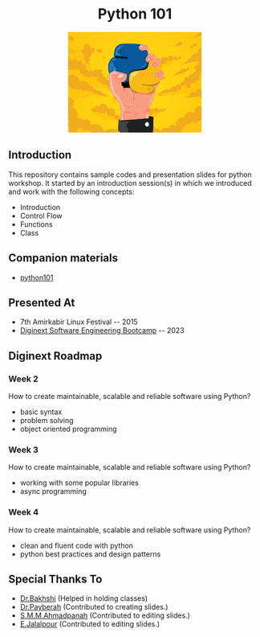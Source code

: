 <h1 align="center"> Python 101 </h1>

<p align="center">
  <img alt="banner" src="./.github/assets/banner.png" height="200px" />
</p>

## Introduction

This repository contains sample codes and presentation slides for python workshop.
It started by an introduction session(s) in which we introduced and work with the following concepts:

- Introduction
- Control Flow
- Functions
- Class

## Companion materials

- [python101](https://github.com/1995parham-learning/python101)

## Presented At

- 7th Amirkabir Linux Festival -- 2015
- [Diginext Software Engineering Bootcamp](https://github.com/orgs/1995parham-teaching/projects/1?pane=info) -- 2023

## Diginext Roadmap

### Week 2

How to create maintainable, scalable and reliable software using Python?

- basic syntax
- problem solving
- object oriented programming

### Week 3

How to create maintainable, scalable and reliable software using Python?

- working with some popular libraries
- async programming

### Week 4

How to create maintainable, scalable and reliable software using Python?

- clean and fluent code with python
- python best practices and design patterns

## Special Thanks To

- [Dr.Bakhshi](https://github.com/Bahador-Bakhshi) (Helped in holding classes)
- [Dr.Payberah](https://github.com/payberah) (Contributed to creating slides.)
- [S.M.M.Ahmadpanah](https://github.com/smahmadpanah) (Contributed to editing slides.)
- [E.Jalalpour](https://github.com/eljalalpour) (Contributed to editing slides.)
